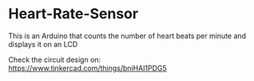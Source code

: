 # Heart-Rate-Sensor

This is an Arduino that counts the number of heart beats per minute and displays it on an LCD

Check the circuit design on: https://www.tinkercad.com/things/bniHAI1PDG5

